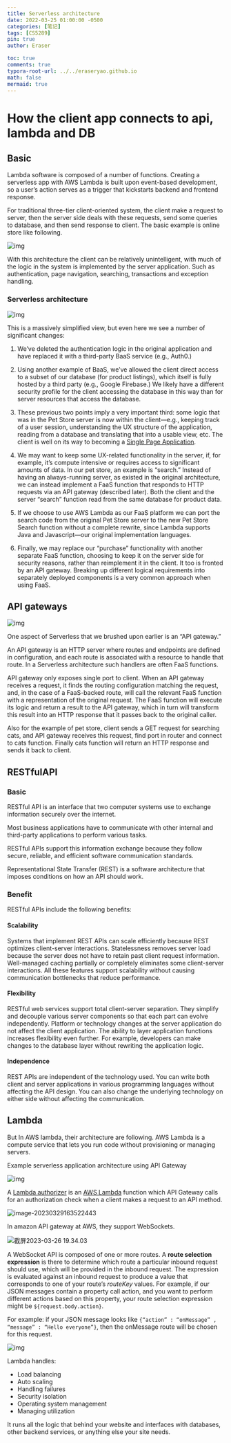 ```yaml
---
title: Serverless architecture
date: 2022-03-25 01:00:00 -0500
categories: [笔记]
tags: [CS5289]
pin: true
author: Eraser

toc: true
comments: true
typora-root-url: ../../eraseryao.github.io
math: false
mermaid: true
---
```


# How the client app connects to api, lambda and DB

## Basic

Lambda software is composed of a number of functions. Creating a serverless app with AWS Lambda is built upon event-based development, so a user’s action serves as a trigger that kickstarts backend and frontend response.

For traditional three-tier client-oriented system, the client make a request to server, then the server side deals with these requests, send some queries to database, and then send response to client. The basic example is online store like following.

![img](/assets/blog_res/2022-03-25-Serverless-architecture.assets/ps.svg)

With this architecture the client can be relatively unintelligent, with much of the logic in the system is implemented by the server application. Such as authentication, page navigation, searching, transactions and exception handling.

### Serverless architecture 

![img](/assets/blog_res/2022-03-25-Serverless-architecture.assets/wkcRENCer2H6otSFiuNfQ-G1fCPzqPISO1Dk0k7lPjvTjgefhb1C0zgAlYjFF2eMFK0-ghG2CepbJf1MH3zCbUV46jduinrzfpxY-lLURkB-jCssCuDp92La2DtZ4yFYDI6il15NGAa67GryE-8OD2E.png)

This is a massively simplified view, but even here we see a number of significant changes:

1. We’ve deleted the authentication logic in the original application and have replaced it with a third-party BaaS service (e.g., Auth0.)
2. Using another example of BaaS, we’ve allowed the client direct access to a subset of our database (for product listings), which itself is fully hosted by a third party (e.g., Google Firebase.) We likely have a different security profile for the client accessing the database in this way than for server resources that access the database.
3. These previous two points imply a very important third: some logic that was in the Pet Store server is now within the client—e.g., keeping track of a user session, understanding the UX structure of the application, reading from a database and translating that into a usable view, etc. The client is well on its way to becoming a [Single Page Application](https://en.wikipedia.org/wiki/Single-page_application).
4. We may want to keep some UX-related functionality in the server, if, for example, it’s compute intensive or requires access to significant amounts of data. In our pet store, an example is “search.” Instead of having an always-running server, as existed in the original architecture, we can instead implement a FaaS function that responds to HTTP requests via an API gateway (described later). Both the client and the server “search” function read from the same database for product data.
5. If we choose to use AWS Lambda as our FaaS platform we can port the search code from the original Pet Store server to the new Pet Store Search function without a complete rewrite, since Lambda supports Java and Javascript—our original implementation languages.

6. Finally, we may replace our “purchase” functionality with another separate FaaS function, choosing to keep it on the server side for security reasons, rather than reimplement it in the client. It too is fronted by an API gateway. Breaking up different logical requirements into separately deployed components is a very common approach when using FaaS.

## API gateways

![img](/assets/blog_res/2022-03-25-Serverless-architecture.assets/ag.svg)

One aspect of Serverless that we brushed upon earlier is an “API gateway.”

An API gateway is an HTTP server where routes and endpoints are defined in configuration, and each route is associated with a resource to handle that route. In a Serverless architecture such handlers are often FaaS functions.

API gateway only exposes single port to client. When an API gateway receives a request, it finds the routing configuration matching the request, and, in the case of a FaaS-backed route, will call the relevant FaaS function with a representation of the original request. The FaaS function will execute its logic and return a result to the API gateway, which in turn will transform this result into an HTTP response that it passes back to the original caller.

Also for the example of pet store, client sends a GET request for searching cats, and API gateway receives this request, find port in router and connect to cats function. Finally cats function will return an HTTP response and sends it back to client.

## RESTfulAPI

### Basic

RESTful API is an interface that two computer systems use to exchange information securely over the internet.

Most business applications have to communicate with other internal and third-party applications to perform various tasks. 

RESTful APIs support this information exchange because they follow secure, reliable, and efficient software communication standards.

Representational State Transfer (REST) is a software architecture that imposes conditions on how an API should work.

### Benefit

RESTful APIs include the following benefits:

#### Scalability

Systems that implement REST APIs can scale efficiently because REST optimizes client-server interactions. Statelessness removes server load because the server does not have to retain past client request information. Well-managed caching partially or completely eliminates some client-server interactions. All these features support scalability without causing communication bottlenecks that reduce performance.

#### Flexibility

RESTful web services support total client-server separation. They simplify and decouple various server components so that each part can evolve independently. Platform or technology changes at the server application do not affect the client application. The ability to layer application functions increases flexibility even further. For example, developers can make changes to the database layer without rewriting the application logic.

#### Independence

REST APIs are independent of the technology used. You can write both client and server applications in various programming languages without affecting the API design. You can also change the underlying technology on either side without affecting the communication.

## Lambda

But In AWS lambda, their architecture are following. AWS Lambda is a compute service that lets you run code without provisioning or managing servers.

Example serverless application architecture using API Gateway

![img](/assets/blog_res/2022-03-25-Serverless-architecture.assets/IL-Sf4gCZP9gWFbJVNphghqjZ87zQWTOAwvC7Y-lwetA4Weoj3CPon-dRTJ1EiZCTYApIGcYup7cLDFvDbr_7HrMbcVt4baMnomS-kcNQqCJjWGCiOiwDG1-3-8e6EU5dZkHNdlgyHU8fRA1DU7lONI.png)

A [Lambda authorizer](https://docs.aws.amazon.com/apigateway/latest/developerguide/apigateway-use-lambda-authorizer.html) is an [AWS Lambda](https://aws.amazon.com/lambda/) function which API Gateway calls for an authorization check when a client makes a request to an API method.

![image-20230329163522443](/assets/blog_res/2022-03-25-Serverless-architecture.assets/image-20230329163522443.png)

In amazon API gateway at AWS, they support WebSockets.

![截屏2023-03-26 19.34.03](/assets/blog_res/2022-03-25-Serverless-architecture.assets/%E6%88%AA%E5%B1%8F2023-03-26%2019.34.03.png)

A WebSocket API is composed of one or more routes. A **route selection expression** is there to determine which route a particular inbound request should use, which will be provided in the inbound request. The expression is evaluated against an inbound request to produce a value that corresponds to one of your route’s *routeKey* values. For example, if our JSON messages contain a property call action, and you want to perform different actions based on this property, your route selection expression might be `${request.body.action}`.

For example: if your JSON message looks like `{“action” : “onMessage” , “message” : “Hello everyone”}`, then the onMessage route will be chosen for this request.

![img](/assets/blog_res/2022-03-25-Serverless-architecture.assets/Gf3LeUPxCRLL7mHEHvNUYC4HZK9lqsn3VPU6KDm-auo72t_xNbSKLT_Vd_BzKrWuPAxXMMizX-Bl0RhDeE7Hb1YXuAkF6tULLgS9nKVstTMIaZ2dVfQtVImDY3gchLCph-gla5d7b_yt5K7UkhOqZYk.png)

Lambda handles:

- Load balancing
- Auto scaling
- Handling failures
- Security isolation
- Operating system management
- Managing utilization

It runs all the logic that behind your website and interfaces with databases, other backend services, or anything else your site needs.

